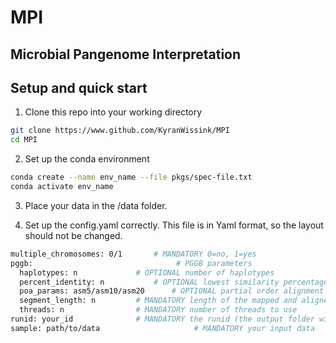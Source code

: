 # MPI
Microbial Pangenome Interpretation
---------------------------------------------------------
## Setup and quick start

1) Clone this repo into your working directory
```bash
git clone https://www.github.com/KyranWissink/MPI 
cd MPI
```

2) Set up the conda environment
```bash
conda create --name env_name --file pkgs/spec-file.txt
conda activate env_name
```

3) Place your data in the /data folder.

4) Set up the config.yaml correctly. 
This file is in Yaml format, so the layout should not be changed.
```bash
multiple_chromosomes: 0/1		# MANDATORY 0=no, 1=yes
pggb:                                # PGGB parameters
  haplotypes: n				# OPTIONAL number of haplotypes 
  percent_identity: n			# OPTIONAL lowest similarity percentage between haplotypes
  poa_params: asm5/asm10/asm20		# OPTIONAL partial order alignment parameters (based on percent identity)
  segment_length: n			# MANDATORY length of the mapped and aligned segment
  threads: n				# MANDATORY number of threads to use
runid: your_id				# MANDATORY the runid (the output folder will have this name)
sample: path/to/data                     # MANDATORY your input data
```
